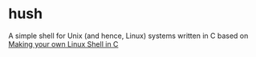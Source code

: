 # hush
A simple shell for Unix (and hence, Linux) systems written in C based on [Making your own Linux Shell in C](https://www.geeksforgeeks.org/making-linux-shell-c/)
